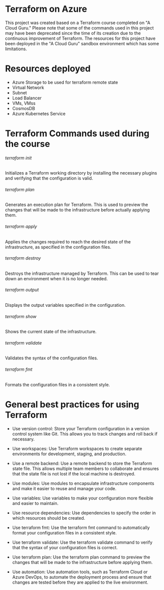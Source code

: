 # Terraform on Azure

This project was created based on a Terraform course completed on "A Cloud Guru." Please note that some of the commands used in this project may have been deprecated since the time of its creation due to the continuous improvement of Terraform. The resources for this project have been deployed in the "A Cloud Guru" sandbox environment which has some limitations.

# Resources deployed

- Azure Storage to be used for terraform remote state
- Virtual Network
- Subnet
- Load Balancer
- VMs, VMss
- CosmosDB
- Azure Kubernetes Service


# Terraform Commands used during the course

###### terraform init 
Initializes a Terraform working directory by installing the necessary plugins and verifying that the configuration is valid.

###### terraform plan 
Generates an execution plan for Terraform. This is used to preview the changes that will be made to the infrastructure before actually applying them.

###### terraform apply
Applies the changes required to reach the desired state of the infrastructure, as specified in the configuration files.

###### terraform destroy 
Destroys the infrastructure managed by Terraform. This can be used to tear down an environment when it is no longer needed.

###### terraform output 
Displays the output variables specified in the configuration.

###### terraform show 
Shows the current state of the infrastructure.

###### terraform validate 
Validates the syntax of the configuration files.

###### terraform fmt 
Formats the configuration files in a consistent style.

# General best practices for using Terraform

- Use version control: Store your Terraform configuration in a version control system like Git. This allows you to track changes and roll back if necessary.

- Use workspaces: Use Terraform workspaces to create separate environments for development, staging, and production.

- Use a remote backend: Use a remote backend to store the Terraform state file. This allows multiple team members to collaborate and ensures that the state file is not lost if the local machine is destroyed.

- Use modules: Use modules to encapsulate infrastructure components and make it easier to reuse and manage your code.

- Use variables: Use variables to make your configuration more flexible and easier to maintain.

- Use resource dependencies: Use dependencies to specify the order in which resources should be created.

- Use terraform fmt: Use the terraform fmt command to automatically format your configuration files in a consistent style.

- Use terraform validate: Use the terraform validate command to verify that the syntax of your configuration files is correct.

- Use terraform plan: Use the terraform plan command to preview the changes that will be made to the infrastructure before applying them.

- Use automation: Use automation tools, such as Terraform Cloud or Azure DevOps, to automate the deployment process and ensure that changes are tested before they are applied to the live environment.
